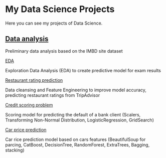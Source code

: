 # My Data Science Projects
Here you can see my projects of Data Science.

[Data analysis](https://github.com/DariaMishina/skillfactory_rds/tree/master/module_1)
---
Preliminary data analysis based on the IMBD site dataset


[EDA](https://github.com/DariaMishina/skillfactory_rds/tree/master/module_2)

Exploration Data Analysis (EDA) to create predictive model for exam results



[Restaurant rating prediction](https://github.com/DariaMishina/skillfactory_rds/tree/master/module_3)

Data cleansing and Feature Engineering to improve model accuracy, predicting restaurant ratings from TripAdvisor



[Credit scoring problem](https://github.com/DariaMishina/skillfactory_rds/tree/master/module_4)

Scoring model for predicting the default of a bank client (Scalers, Transforming Non-Normal Distribution, LogisticRegression, GridSearch)



[Car price prediction](https://github.com/DariaMishina/skillfactory_rds/tree/master/module_5)

Car rice prediction model based on cars features (BeautifulSoup for parcing, CatBoost, DecisionTree, RandomForest, ExtraTrees, Bagging, stacking)



